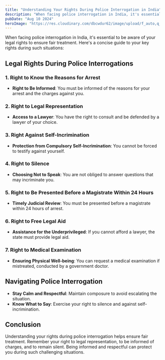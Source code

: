 ```yaml
---
title: "Understanding Your Rights During Police Interrogation in India"
description: "When facing police interrogation in India, it's essential to be aware of your legal rights to ensure fair treatment. Here's a concise guide to your key rights during such situations."
pubDate: "Aug 10 2024"
heroImage: "https://res.cloudinary.com/dbcwdur62/image/upload/f_auto,q_auto/v1/images/yw2hi7m0rdnjptgqgdso"
---
```



When facing police interrogation in India, it's essential to be aware of your legal rights to ensure fair treatment. Here's a concise guide to your key rights during such situations:

## Legal Rights During Police Interrogations

### 1. **Right to Know the Reasons for Arrest**

- **Right to Be Informed**: You must be informed of the reasons for your arrest and the charges against you.

### 2. **Right to Legal Representation**

- **Access to a Lawyer**: You have the right to consult and be defended by a lawyer of your choice.

### 3. **Right Against Self-Incrimination**

- **Protection from Compulsory Self-Incrimination**: You cannot be forced to testify against yourself.

### 4. **Right to Silence**

- **Choosing Not to Speak**: You are not obliged to answer questions that may incriminate you.

### 5. **Right to Be Presented Before a Magistrate Within 24 Hours**

- **Timely Judicial Review**: You must be presented before a magistrate within 24 hours of arrest.

### 6. **Right to Free Legal Aid**

- **Assistance for the Underprivileged**: If you cannot afford a lawyer, the state must provide legal aid.

### 7. **Right to Medical Examination**

- **Ensuring Physical Well-being**: You can request a medical examination if mistreated, conducted by a government doctor.

## Navigating Police Interrogation

- **Stay Calm and Respectful**: Maintain composure to avoid escalating the situation.
- **Know What to Say**: Exercise your right to silence and against self-incrimination.

## Conclusion

Understanding your rights during police interrogation helps ensure fair treatment. Remember your right to legal representation, to be informed of charges, and to remain silent. Being informed and respectful can protect you during such challenging situations.

